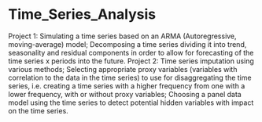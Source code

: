 # Time_Series_Analysis
Project 1: Simulating a time series based on an ARMA (Autoregressive, moving-average) model;
Decomposing a time series dividing it into trend, seasonality and residual components in order to allow for forecasting of the time series x periods into the future.
Project 2: Time series imputation using various methods;
Selecting appropriate proxy variables (variables with correlation to the data in the time series) to use for disaggregating the time series, i.e. 
creating a time series with a higher frequency from one with a lower frequency, with or without proxy variables;
Choosing a panel data model using the time series to detect potential hidden variables with impact on the time series.
